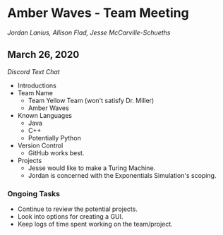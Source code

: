 # Amber Waves - Team Meeting
_Jordan Lanius, Allison Flad, Jesse McCarville-Schueths_

## March 26, 2020
_Discord Text Chat_

- Introductions
- Team Name
  - Team Yellow Team (won't satisfy Dr. Miller)
  - Amber Waves
- Known Languages
  - Java
  - C++
  - Potentially Python
- Version Control
  - GitHub works best.
- Projects
  - Jesse would like to make a Turing Machine.
  - Jordan is concerned with the Exponentials Simulation's scoping.

### Ongoing Tasks

- Continue to review the potential projects.
- Look into options for creating a GUI.
- Keep logs of time spent working on the team/project.